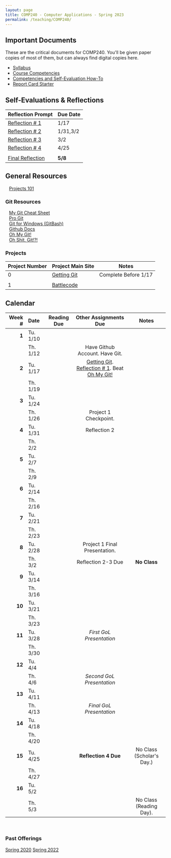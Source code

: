 ```yaml
---
layout: page
title: COMP240 - Computer Applications - Spring 2023
permalink: /teaching/COMP240/
---
```


## Important Documents

These are the critical documents for COMP240.  You'll be given paper copies of most of them, but can always find digital copies here.

* [Syllabus](/teaching/COMP240/comp240-syllabus.pdf)
* [Course Competencies](/teaching/COMP240/COMP240-Competencies.pdf)
* [Competencies and Self-Evaluation How-To](/teaching/ungrading/howto)
* [Report Card Starter](/teaching/COMP240/COMP240-ReportCardStarter.docx)

## Self-Evaluations & Reflections

| Reflection Prompt | Due Date |
| :--- | :--- |
| [Reflection \# 1](/teaching/ungrading/letter1) | 1/17 |
| [Reflection \# 2](/teaching/ungrading/letter2) | 1/31,3/2 |
| [Reflection \# 3](/teaching/ungrading/letter3) | 3/2 |
| [Reflection \# 4](/teaching/ungrading/letter4) | 4/25 |
|                                                  |    |
| [Final Reflection](/teaching/ungrading/letter5) | **5/8** |



## General Resources

&nbsp;&nbsp;&nbsp;[Projects 101](/teaching/COMP240/resources/projects101)<br>

### Git Resources
&nbsp;&nbsp;&nbsp;[My Git Cheat Sheet](/blog/2020/01/YAGCS)<br>
&nbsp;&nbsp;&nbsp;[Pro Git](https://git-scm.com/book/en/v2)<br>
&nbsp;&nbsp;&nbsp;[Git for Windows (GitBash)](https://gitforwindows.org/)<br>
&nbsp;&nbsp;&nbsp;[Github Docs](https://docs.github.com/en)<br>
&nbsp;&nbsp;&nbsp;[Oh My Git!](https://ohmygit.org/)<br>
&nbsp;&nbsp;&nbsp;[Oh Shit, Git!?!](https://ohshitgit.com/)<br>

### Projects

| Project Number | Project Main Site | Notes |
| --- | --- | --- |
| 0 | [Getting Git](/teaching/COMP240/projects/getgit) | Complete Before 1/17 |
| |  |  |
| 1 | [Battlecode](/teaching/COMP240/projects/battlecode/) | |


## Calendar

|Week \# | Date | Reading Due | Other Assignments Due | Notes |
| --: | :-- | :---: | :---: | :--: |
| **1** | Tu. 1/10 | | |
| | Th. 1/12 |  | Have Github Account. Have Git.  | |
| **2** | Tu. 1/17 | | [Getting Git](/teaching/COMP240/projects/getgit). [Reflection \# 1](/teaching/ungrading/letter1). Beat [Oh My Git!](https://ohmygit.org/) | |
| | Th. 1/19  |  | | |
| **3** | Tu. 1/24  | | | |
| | Th. 1/26  |  | Project 1 Checkpoint.  | |
| **4** | Tu. 1/31  | |Reflection 2 | |
| | Th. 2/2 |  | | |
| **5** | Tu. 2/7  | | |  |
| | Th. 2/9  | | | |
| **6** | Tu. 2/14  | | |  |
| | Th. 2/16  | | | |
| **7** | Tu. 2/21 |  | | |
| | Th. 2/23 |  | | |
| **8** | Tu. 2/28  |  | Project 1 Final Presentation. | |
| | Th. 3/2  | | Reflection 2-3 Due | **No Class** |
| **9** | Tu. 3/14 |  | | |
| | Th. 3/16 | | | |
| **10** | Tu. 3/21 | | |
| | Th. 3/23 | | | |
| **11** | Tu. 3/28 | | *First GoL Presentation* | |
| | Th. 3/30 | | | |
| **12** | Tu. 4/4 |  | | |
| | Th. 4/6 | | *Second GoL Presentation* | |
| **13** | Tu. 4/11 |  | | |
| | Th. 4/13 | | *Final GoL Presentation* | |
| **14** | Tu. 4/18 |  | | |
| | Th. 4/20 | | |  |
| **15** | Tu. 4/25 |  | **Reflection 4 Due** | No Class (Scholar's Day.) |
| | Th. 4/27 | | |  |
| **16** | Tu. 5/2 |  | | |
| | Th. 5/3 | | | No Class (Reading Day).  |

&nbsp;&nbsp;&nbsp;
&nbsp;&nbsp;&nbsp;
&nbsp;&nbsp;&nbsp;
&nbsp;&nbsp;&nbsp;
&nbsp;&nbsp;&nbsp;
&nbsp;&nbsp;&nbsp;
&nbsp;&nbsp;&nbsp;



### Past Offerings

[Spring 2020](/teaching/COMP240/sp20/)
[Spring 2022](/teaching/COMP240/sp22/)
